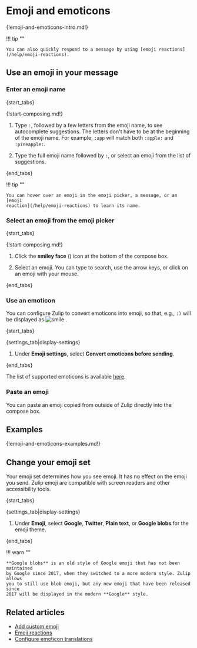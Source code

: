 # Emoji and emoticons

{!emoji-and-emoticons-intro.md!}

!!! tip ""

    You can also quickly respond to a message by using [emoji reactions](/help/emoji-reactions).

## Use an emoji in your message

### Enter an emoji name

{start_tabs}

{!start-composing.md!}

1. Type `:`, followed by a few letters from the emoji name, to see autocomplete
   suggestions. The letters don't have to be at the beginning of the emoji name.
   For example, `:app` will match both `:apple:` and `:pineapple:`.

1. Type the full emoji name followed by `:`, or select an emoji from the list of
   suggestions.

{end_tabs}

!!! tip ""

    You can hover over an emoji in the emoji picker, a message, or an [emoji
    reaction](/help/emoji-reactions) to learn its name.

### Select an emoji from the emoji picker

{start_tabs}

{!start-composing.md!}

1. Click the **smiley face** (<i class="fa fa-smile-o"></i>) icon at the
   bottom of the compose box.

1. Select an emoji. You can type to search, use the arrow keys, or click on
   an emoji with your mouse.

{end_tabs}

### Use an emoticon

You can configure Zulip to convert emoticons into emoji, so that, e.g., `:)`
will be displayed as
<img
    src="/static/generated/emoji/images-google-64/1f642.png"
    alt="smile"
    class="emoji-small"
/>
.

{start_tabs}

{settings_tab|display-settings}

1. Under **Emoji settings**, select **Convert emoticons before sending**.

{end_tabs}

The list of supported emoticons is available
[here](/help/configure-emoticon-translations).

### Paste an emoji

You can paste an emoji copied from outside of Zulip directly into the compose
box.

## Examples

{!emoji-and-emoticons-examples.md!}

## Change your emoji set

Your emoji set determines how you see emoji. It has no effect on the emoji
you send. Zulip emoji are compatible with screen readers and other accessibility tools.

{start_tabs}

{settings_tab|display-settings}

1. Under **Emoji**, select **Google**,
   **Twitter**, **Plain text**, or **Google blobs** for the emoji theme.

{end_tabs}

!!! warn ""

    **Google blobs** is an old style of Google emoji that has not been maintained
    by Google since 2017, when they switched to a more modern style. Zulip allows
    you to still use blob emoji, but any new emoji that have been released since
    2017 will be displayed in the modern **Google** style.

## Related articles

* [Add custom emoji](/help/custom-emoji)
* [Emoji reactions](/help/emoji-reactions)
* [Configure emoticon translations](/help/configure-emoticon-translations)
